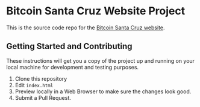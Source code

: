 # Bitcoin Santa Cruz Website Project

This is the source code repo for the [Bitcoin Santa Cruz website](https://bitcoin-santa-cruz.github.io).

## Getting Started and Contributing

These instructions will get you a copy of the project up and running on your local machine for development and testing purposes.

1. Clone this repository
2. Edit `index.html`
3. Preview locally in a Web Browser to make sure the changes look good.
4. Submit a Pull Request.

